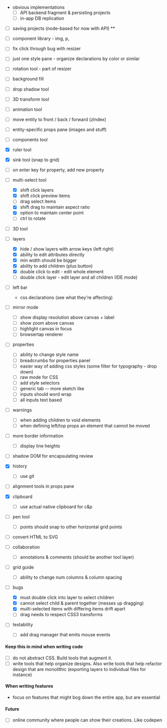 - obvious implementations
  - [ ] API backend fragment & persisting projects
  - [ ] in-app DB replication

- [ ] saving projects (node-based for now with API) **
- [ ] component library - img, p,
- [ ] fix click through bug with resizer

- [ ] just one style pane - organize declarations by color or similar

- [ ] rotation tool - part of resizer
- [ ] background fill
- [ ] drop shadow tool
- [ ] 3D transform tool
- [ ] animation tool
- [ ] move entity to front / back / forward (zIndex)
- [ ] entity-specific props pane (images and stuff)
- [ ] components tool
- [x] ruler tool
- [x] sink tool (snap to grid)
- [ ] on enter key for property, add new property

- [ ] multi-select tool
  - [x] shift click layers
  - [x] shift click preview items
  - [ ] drag select items
  - [x] shift drag to maintain aspect ratio
  - [x] option to maintain center point
  - [ ] ctrl to rotate

- [ ] 3D tool

- [ ] layers
  - [x] hide / show layers with arrow keys (left right)
  - [x] ability to edit attributes directly
  - [x] min width should be bigger
  - [x] ability to add children (plus button)
  - [x] double click to edit - edit whole element
  - [ ] double click layer - edit layer and all children (IDE mode)

- [ ] left bar
  - css declarations (see what they're affecting)

- [ ] mirror mode
  - [ ] show display resolution above canvas + label
  - [ ] show zoom above canvas
  - [ ] highlight canvas in focus
  - [ ] browsertap renderer

- [ ] properties
  - [ ] ability to change style name
  - [ ] breadcrumbs for properties panel
  - [ ] easier way of adding css styles (some filter for typography - drop down)
  - [ ] raw mode for CSS
  - [ ] add style selectors
  - [ ] generic tab -- more sketch like
  - [ ] inputs should word wrap
  - [ ] all inputs text based

- [ ] warnings
  - [ ] when adding children to void elements
  - [ ] when defining left/top props an element that cannot be moved

- [ ] more border information
  - [ ] display line heights

- [ ] shadow DOM for encapsulating review

- [x] history
  - [ ] use git

- [ ] alignment tools in props pane

- [x] clipboard
  - [ ] use actual native clipboard for c&p

- [ ] pen tool
  - [ ] points should snap to other horizontal grid points

- [ ] convert HTML to SVG

- [ ] collaboration
  - [ ] annotations & comments (should be another tool layer)

- [ ] grid guide
  - [ ] ability to change num columns & column spacing

- [ ] bugs
  - [x] must double click into layer to select children
  - [x] cannot select child & parent together (messes up dragging)
  - [x] multi-selected items with differing items drift apart
  - [ ] drag needs to respect CSS3 transforms

- [ ] testability
  - [ ] add drag manager that emits mouse events

#### Keep this in mind when writing code

- [ ] do not abstract CSS. Build tools that augment it.
- [ ] write tools that help organize designs. Also write tools that help refactor design that are monolithic (exporting layers to individual files for instance)

#### When writing features

- focus on features that might bog down the entire app, but are essential

#### Future

- [ ] online community where people can show their creations. Like codepen
